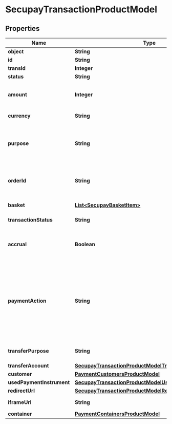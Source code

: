
# SecupayTransactionProductModel

## Properties
Name | Type | Description | Notes
------------ | ------------- | ------------- | -------------
**object** | **String** | Product name |  [optional]
**id** | **String** | ID of instance |  [optional]
**transId** | **Integer** | Transaction identifier |  [optional]
**status** | **String** | Transaction status |  [optional]
**amount** | **Integer** | Total amount of payment in cents (or the smallest cash unit of the relevant currency) |  [optional]
**currency** | **String** | ISO 4217 code of currency, eg EUR for Euro. |  [optional]
**purpose** | **String** | The purpose of the payment. This is the later assignment of the payment is for example on the account statement of the buyer. |  [optional]
**orderId** | **String** | Specifying an order number. Depending on the contract setting, this must be unique for each payment. |  [optional]
**basket** | [**List&lt;SecupayBasketItem&gt;**](SecupayBasketItem.md) | A list of items that are being purchased. |  [optional]
**transactionStatus** | **String** | Transaction status (number) |  [optional]
**accrual** | **Boolean** | Indicates whether the payment is locked for pay-out (TRUE) or not (FALSE). Standard value here is FALSE. |  [optional]
**paymentAction** | **String** | Specifies whether a pre-authorization (\&quot;authorization\&quot;) or instant payment ( \&quot;sale\&quot;) is to be performed. Standard value here is \&quot;sale\&quot;. The collection of the pre-authorized payment is made with the \&quot;capture\&quot; command. |  [optional]
**transferPurpose** | **String** | The purpose the payer needs to use for his transfer |  [optional]
**transferAccount** | [**SecupayTransactionProductModelTransferAccount**](SecupayTransactionProductModelTransferAccount.md) |  |  [optional]
**customer** | [**PaymentCustomersProductModel**](PaymentCustomersProductModel.md) | The customer object |  [optional]
**usedPaymentInstrument** | [**SecupayTransactionProductModelUsedPaymentInstrument**](SecupayTransactionProductModelUsedPaymentInstrument.md) |  |  [optional]
**redirectUrl** | [**SecupayTransactionProductModelRedirectUrl**](SecupayTransactionProductModelRedirectUrl.md) |  |  [optional]
**iframeUrl** | **String** | The url of the payment checkout iframe |  [optional]
**container** | [**PaymentContainersProductModel**](PaymentContainersProductModel.md) | The container object |  [optional]




